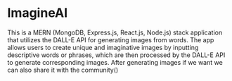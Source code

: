 # ImagineAI
This is a MERN (MongoDB, Express.js, React.js, Node.js) stack application that utilizes the DALL-E API for generating images from words. The app allows users to 
create unique and imaginative images by inputting descriptive words or phrases, which are then processed by the DALL-E API to generate corresponding images. After 
generating images if we want we can also share it with the community()
